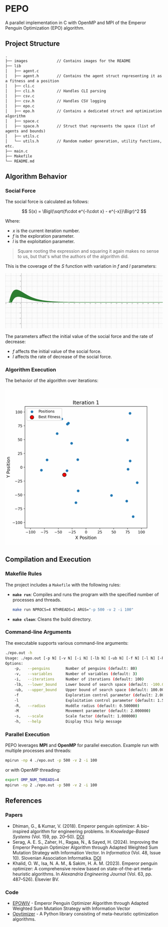 # PEPO

A parallel implementation in C with OpenMP and MPI of the Emperor Penguin Optimization (EPO) algorithm.

## Project Structure

```
.
├── images             // Contains images for the README
├── lib
│   ├── agent.c
│   ├── agent.h        // Contains the agent struct representing it as a fitness and a position
│   ├── cli.c
│   ├── cli.h          // Handles CLI parsing
│   ├── csv.c
│   ├── csv.h          // Handles CSV logging
│   ├── epo.c
│   ├── epo.h          // Contains a dedicated struct and optimization algorithm
│   ├── space.c
│   ├── space.h        // Struct that represents the space (list of agents and bounds)
│   ├── utils.c
│   └── utils.h        // Random number generation, utility functions, etc.
├── main.c
├── Makefile
└── README.md
```

## Algorithm Behavior

### Social Force

The social force is calculated as follows:

$$
S(x) = \Bigl(\sqrt{f\cdot e^{-l\cdot x} - e^{-x}}\Bigr)^2
$$

Where:

- $x$ is the current iteration number.
- $f$ is the exploration parameter.
- $l$ is the exploitation parameter.

> Square rooting the expression and squaring it again makes no sense to us, but that's what the authors of the algorithm did.

This is the coverage of the $S$ function with variation in $f$ and $l$ parameters:

![Social force](./images/social_force_var.png)

The parameters affect the initial value of the social force and the rate of decrease:

- $f$ affects the initial value of the social force.
- $l$ affects the rate of decrease of the social force.

### Algorithm Execution

The behavior of the algorithm over iterations:

![Algorithm Behavior](./images/alg.gif)

## Compilation and Execution

### Makefile Rules

The project includes a `Makefile` with the following rules:

- **`make run`**: Compiles and runs the program with the specified number of processes and threads.
  ```sh
  make run NPROCS=4 NTHREADS=1 ARGS="-p 500 -v 2 -i 100"
  ```
- **`make clean`**: Cleans the build directory.

### Command-line Arguments

The executable supports various command-line arguments:

```sh
./epo.out -h            
Usage: ./epo.out [-p N] [-v N] [-i N] [-lb N] [-ub N] [-f N] [-l N] [-R N] [-M N] [-s N]
Options:
    -p,   --penguins       Number of penguins (default: 80)
    -v,   --variables      Number of variables (default: 3)
    -i,   --iterations     Number of iterations (default: 100)
    -lb,  --lower_bound    Lower bound of search space (default: -100.000000)
    -ub,  --upper_bound    Upper bound of search space (default: 100.000000)
    -f                     Exploration control parameter (default: 2.000000)
    -l                     Exploitation control parameter (default: 1.500000)
    -R,   --radius         Huddle radius (default: 0.500000)
    -M                     Movement parameter (default: 2.000000)
    -s,   --scale          Scale factor (default: 1.000000)
    -h,   --help           Display this help message
```

### Parallel Execution

PEPO leverages **MPI** and **OpenMP** for parallel execution. Example run with multiple processes and threads:

```sh
mpirun -np 4 ./epo.out -p 500 -v 2 -i 100
```

or with OpenMP threading:

```sh
export OMP_NUM_THREADS=4
mpirun -np 2 ./epo.out -p 500 -v 2 -i 100
```

## References

### Papers

- Dhiman, G., & Kumar, V. (2018). Emperor penguin optimizer: A bio-inspired algorithm for engineering problems. In *Knowledge-Based Systems* (Vol. 159, pp. 20–50). [DOI](https://doi.org/10.1016/j.knosys.2018.06.001)
- Serag, A. E. S., Zaher, H., Ragaa, N., & Sayed, H. (2024). Improving the Emperor Penguin Optimizer Algorithm through Adapted Weighted Sum Mutation Strategy with Information Vector. In *Informatica* (Vol. 48, Issue 10). Slovenian Association Informatika. [DOI](https://doi.org/10.31449/inf.v48i10.5757)
- Khalid, O. W., Isa, N. A. M., & Sakim, H. A. M. (2023). Emperor penguin optimizer: A comprehensive review based on state-of-the-art meta-heuristic algorithms. In *Alexandria Engineering Journal* (Vol. 63, pp. 487–526). Elsevier BV.

### Code

- [EPOWIV](https://github.com/ahmedsssssA/EPOWIV) - Emperor Penguin Optimizer Algorithm through Adapted Weighted Sum Mutation Strategy with Information Vector
- [Opytimizer](https://github.com/gugarosa/opytimizer) - A Python library consisting of meta-heuristic optimization algorithms.



